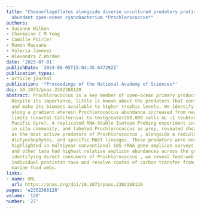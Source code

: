 ```yaml
---
title: "Choanoflagellates alongside diverse uncultured predatory protists consume the
  abundant open-ocean cyanobacterium *Prochlorococcus*"
authors:
- Susanne Wilken
- Charmaine C M Yung
- Camille Poirier
- Ramon Massana
- Valeria Jimenez
- Alexandra Z Worden
date: '2023-07-01'
publishDate: '2024-08-05T15:04:45.647292Z'
publication_types:
- article-journal
publication: '*Proceedings of the National Academy of Sciences*'
doi: 10.1073/pnas.2302388120
abstract: Prochlorococcus is a key member of open-ocean primary producer communities.
  Despite its importance, little is known about the predators that consume this cyanobacterium
  and make its biomass available to higher trophic levels. We identify potential predators
  along a gradient wherein Prochlorococcus abundance increased from near detection
  limits (coastal California) to textgreater200,000 cells mL −1 (subtropical North
  Pacific Gyre). A replicated RNA-Stable Isotope Probing experiment involving the
  in situ community, and labeled Prochlorococcus as prey, revealed choanoflagellates
  as the most active predators of Prochlorococcus , alongside a radiolarian, chrysophytes,
  dictyochophytes, and specific MAST lineages. These predators were not appropriately
  highlighted in multiyear conventional 18S rRNA gene amplicon surveys where dinoflagellates
  and other taxa had highest relative amplicon abundances across the gradient. In
  identifying direct consumers of Prochlorococcus , we reveal food-web linkages of
  individual protistan taxa and resolve routes of carbon transfer from the base of
  marine food webs.
links:
- name: URL
  url: https://pnas.org/doi/10.1073/pnas.2302388120
pages: 'e2302388120'
volume: '120'
number: '27'
---
```

